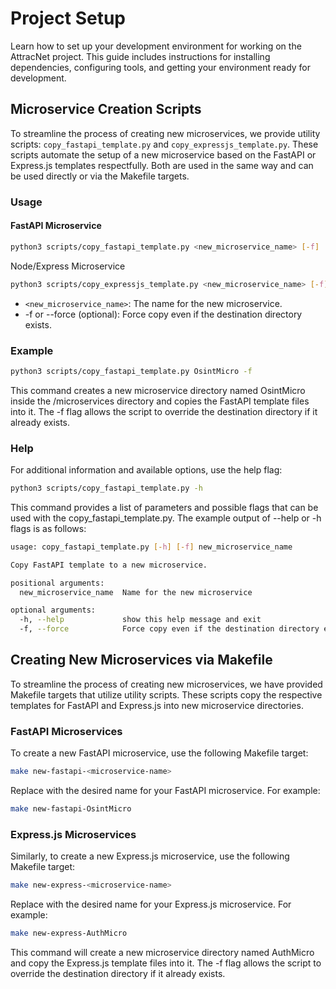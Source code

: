 # Project Setup

Learn how to set up your development environment for working on the AttracNet project. This guide includes instructions for installing dependencies, configuring tools, and getting your environment ready for development.

## Microservice Creation Scripts

To streamline the process of creating new microservices, we provide utility scripts: `copy_fastapi_template.py` and `copy_expressjs_template.py`. These scripts automate the setup of a new microservice based on the FastAPI or Express.js templates respectfully. Both are used in the same way and can be used directly or via the Makefile targets.

### Usage

#### FastAPI Microservice

```bash
python3 scripts/copy_fastapi_template.py <new_microservice_name> [-f]
```

Node/Express Microservice

```bash
python3 scripts/copy_expressjs_template.py <new_microservice_name> [-f]
```

- `<new_microservice_name>`: The name for the new microservice.
- -f or --force (optional): Force copy even if the destination directory exists.

### Example

```bash
python3 scripts/copy_fastapi_template.py OsintMicro -f
```

This command creates a new microservice directory named OsintMicro inside the /microservices directory and copies the FastAPI template files into it. The -f flag allows the script to override the destination directory if it already exists.

### Help

For additional information and available options, use the help flag:

```bash
python3 scripts/copy_fastapi_template.py -h
```

This command provides a list of parameters and possible flags that can be used with the copy_fastapi_template.py. The example output of --help or -h flags is as follows:

```bash
usage: copy_fastapi_template.py [-h] [-f] new_microservice_name

Copy FastAPI template to a new microservice.

positional arguments:
  new_microservice_name  Name for the new microservice

optional arguments:
  -h, --help             show this help message and exit
  -f, --force            Force copy even if the destination directory exists
```

## Creating New Microservices via Makefile

To streamline the process of creating new microservices, we have provided Makefile targets that utilize utility scripts. These scripts copy the respective templates for FastAPI and Express.js into new microservice directories.

### FastAPI Microservices

To create a new FastAPI microservice, use the following Makefile target:

```bash
make new-fastapi-<microservice-name>
```

Replace <microservice-name> with the desired name for your FastAPI microservice. For example:

```bash
make new-fastapi-OsintMicro
```

### Express.js Microservices

Similarly, to create a new Express.js microservice, use the following Makefile target:

```bash
make new-express-<microservice-name>
```

Replace <microservice-name> with the desired name for your Express.js microservice. For example:

```bash
make new-express-AuthMicro
```

This command will create a new microservice directory named AuthMicro and copy the Express.js template files into it. The -f flag allows the script to override the destination directory if it already exists.
